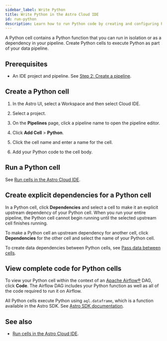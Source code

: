 ```yaml
---
sidebar_label: Write Python
title: Write Python in the Astro Cloud IDE
id: run-python
description: Learn how to run Python code by creating and configuring Python cells in the Astro Cloud IDE.
---
```


A Python cell contains a Python function that you can run in isolation or as a dependency in your pipeline. Create Python cells to execute Python as part of your data pipeline. 

## Prerequisites 

- An IDE project and pipeline. See [Step 2: Create a pipeline](/astro/cloud-ide/quickstart.md#step-2-create-a-pipeline).

## Create a Python cell

1. In the Astro UI, select a Workspace and then select Cloud IDE.

2. Select a project.

3. On the **Pipelines** page, click a pipeline name to open the pipeline editor.

4. Click **Add Cell** > **Python**.

5. Click the cell name and enter a name for the cell.

6. Add your Python code to the cell body.

## Run a Python cell

See [Run cells in the Astro Cloud IDE](run-cells.md).

## Create explicit dependencies for a Python cell

In a Python cell, click **Dependencies** and select a cell to make it an explicit upstream dependency of your Python cell. When you run your entire pipeline, the Python cell cannot begin running until the selected upstream cell finishes running.

To make a Python cell an upstream dependency for another cell, click **Dependencies** for the other cell and select the name of your Python cell. 

To create data dependencies between Python cells, see [Pass data between cells](pass-data-between-cells.md).

## View complete code for Python cells

To view your Python cell within the context of an [Apache Airflow®](https://airflow.apache.org) DAG, click **Code**. The Airflow DAG includes your Python function as well as all of the code required to run it on Airflow.

All Python cells execute Python using `aql.dataframe`, which is a function available in the Astro SDK. See [Astro SDK documentation](https://astro-sdk-python.readthedocs.io/en/stable/astro/sql/operators/dataframe.html).

## See also

- [Run cells in the Astro Cloud IDE](cloud-ide/run-cells.md).
